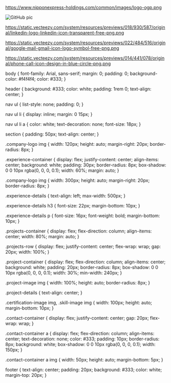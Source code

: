 https://www.nipponexpress-holdings.com/common/images/logo-ogp.png

![GitHub pic](image.png)

https://static.vecteezy.com/system/resources/previews/018/930/587/original/linkedin-logo-linkedin-icon-transparent-free-png.png

https://static.vecteezy.com/system/resources/previews/022/484/516/original/google-mail-gmail-icon-logo-symbol-free-png.png

https://static.vecteezy.com/system/resources/previews/014/441/078/original/phone-call-icon-design-in-blue-circle-png.png

body {
    font-family: Arial, sans-serif;
    margin: 0;
    padding: 0;
    background-color: #f4f4f4;
    color: #333;
}

header {
    background: #333;
    color: white;
    padding: 1rem 0;
    text-align: center;
}

nav ul {
    list-style: none;
    padding: 0;
}

nav ul li {
    display: inline;
    margin: 0 15px;
}

nav ul li a {
    color: white;
    text-decoration: none;
    font-size: 18px;
}

section {
    padding: 50px;
    text-align: center;
}

.company-logo img {
    width: 120px;
    height: auto;
    margin-right: 20px;
    border-radius: 8px;
}

.experience-container {
    display: flex;
    justify-content: center;
    align-items: center;
    background: white;
    padding: 30px;
    border-radius: 8px;
    box-shadow: 0 0 10px rgba(0, 0, 0, 0.1);
    width: 60%;
    margin: auto;
}

.company-logo img {
    width: 300px;
    height: auto;
    margin-right: 20px;
    border-radius: 8px;
}

.experience-details {
    text-align: left;
    max-width: 500px;
}

.experience-details h3 {
    font-size: 22px;
    margin-bottom: 10px;
}

.experience-details p {
    font-size: 16px;
    font-weight: bold;
    margin-bottom: 10px;
}

.projects-container {
    display: flex;
    flex-direction: column;
    align-items: center;
    width: 80%;
    margin: auto;
}

.projects-row {
    display: flex;
    justify-content: center;
    flex-wrap: wrap;
    gap: 20px;
    width: 100%;
}

.project-container {
    display: flex;
    flex-direction: column;
    align-items: center;
    background: white;
    padding: 20px;
    border-radius: 8px;
    box-shadow: 0 0 10px rgba(0, 0, 0, 0.1);
    width: 30%;
    min-width: 240px;
}

.project-image img {
    width: 100%;
    height: auto;
    border-radius: 8px;
}

.project-details {
    text-align: center;
}

.certification-image img, .skill-image img {
    width: 100px;
    height: auto;
    margin-bottom: 10px;
}

.contact-container {
    display: flex;
    justify-content: center;
    gap: 20px;
    flex-wrap: wrap;
}

.contact-container a {
    display: flex;
    flex-direction: column;
    align-items: center;
    text-decoration: none;
    color: #333;
    padding: 10px;
    border-radius: 8px;
    background: white;
    box-shadow: 0 0 10px rgba(0, 0, 0, 0.1);
    width: 150px;
}

.contact-container a img {
    width: 50px;
    height: auto;
    margin-bottom: 5px;
}

footer {
    text-align: center;
    padding: 20px;
    background: #333;
    color: white;
    margin-top: 20px;
}
